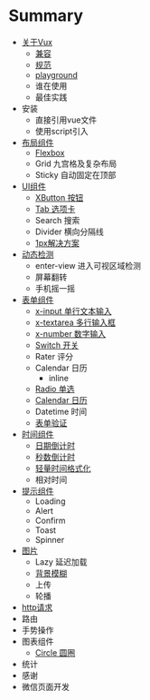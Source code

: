 # Summary

* [关于Vux](README.md)
   * [兼容](about/component-compatibility.md)
   * [规范](component-standard.md)
   * [playground](playground.md)
   * 谁在使用
   * 最佳实践
* 安装
   * 直接引用vue文件
   * 使用script引入
* [布局组件](chapter1.md)
   * [Flexbox](flexbox.md)
   * Grid 九宫格及复杂布局
   * Sticky 自动固定在顶部
* [UI组件](ui/readme.md)
   * [XButton 按钮](button.md)
   * [Tab 选项卡](tab.md)
   * Search 搜索
   * Divider 横向分隔线
   * [1px解决方案](ui/1px.md)
* [动态检测](check/readme.md)
   * enter-view 进入可视区域检测
   * 屏幕翻转
   * 手机摇一摇
* [表单组件](form.md)
   * [x-input 单行文本输入](input.md)
   * [x-textarea 多行输入框](form/x-textarea.md)
   * [x-number 数字输入](form/x-number.md)
   * [Switch 开关](switch.md)
   * Rater 评分
   * Calendar 日历
       * inline
   * [Radio 单选](radio.md)
   * [Calendar 日历](calendar.md)
   * Datetime 时间
   * [表单验证](validator.md)
* [时间组件](time-components.md)
   * [日期倒计时](components/clocker.md)
   * [秒数倒计时](components/seconds-countdown.md)
   * [轻量时间格式化](date/format.md)
   * 相对时间
* [提示组件](tips-components.md)
   * Loading
   * Alert
   * Confirm
   * Toast
   * Spinner
* [图片](image.md)
   * Lazy 延迟加载
   * [背景模糊](image/blur.md)
   * 上传
   * 轮播
* [http请求](guide/http.md)
* 路由
* 手势操作
* 图表组件
   * [Circle 圆圈](chart/circle.md)
* 统计
* 感谢
* 微信页面开发

